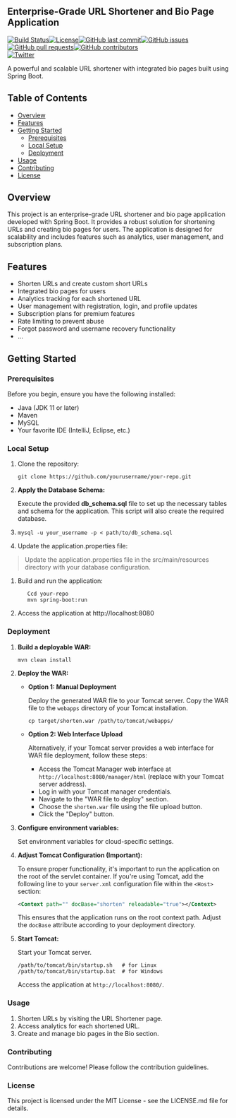 ## Enterprise-Grade URL Shortener and Bio Page Application

[![Build Status](https://travis-ci.org/yourusername/your-repo.svg?branch=main)](https://travis-ci.org/yourusername/your-repo)[![License](https://img.shields.io/badge/license-MIT-blue.svg)](LICENSE.md)[![GitHub last commit](https://img.shields.io/github/last-commit/yourusername/your-repo.svg)](https://github.com/yourusername/your-repo/commits/main)[![GitHub issues](https://img.shields.io/github/issues/yourusername/your-repo.svg)](https://github.com/yourusername/your-repo/issues)[![GitHub pull requests](https://img.shields.io/github/issues-pr/yourusername/your-repo.svg)](https://github.com/yourusername/your-repo/pulls)[![GitHub contributors](https://img.shields.io/github/contributors/yourusername/your-repo.svg)](https://github.com/yourusername/your-repo/graphs/contributors)  
[![Twitter](https://img.shields.io/twitter/url/https/github.com/yourusername/your-repo.svg?style=social)](https://twitter.com/intent/tweet?url=https%3A%2F%2Fgithub.com%2Fyourusername%2Fyour-repo&text=Check%20out%20this%20awesome%20URL%20Shortener%20and%20Bio%20Page%20Application&via=yourtwitterhandle)

A powerful and scalable URL shortener with integrated bio pages built using Spring Boot.

## Table of Contents

*   [Overview](#overview)
*   [Features](#features)
*   [Getting Started](#getting-started)
    *   [Prerequisites](#prerequisites)
    *   [Local Setup](#local-setup)
    *   [Deployment](#deployment)
*   [Usage](#usage)
*   [Contributing](#contributing)
*   [License](#license)

## Overview

This project is an enterprise-grade URL shortener and bio page application developed with Spring Boot. It provides a robust solution for shortening URLs and creating bio pages for users. The application is designed for scalability and includes features such as analytics, user management, and subscription plans.

## Features

*   Shorten URLs and create custom short URLs
*   Integrated bio pages for users
*   Analytics tracking for each shortened URL
*   User management with registration, login, and profile updates
*   Subscription plans for premium features
*   Rate limiting to prevent abuse
*   Forgot password and username recovery functionality
*   ...

## Getting Started

### Prerequisites

Before you begin, ensure you have the following installed:

*   Java (JDK 11 or later)
*   Maven
*   MySQL
*   Your favorite IDE (IntelliJ, Eclipse, etc.)

### Local Setup

1.  Clone the repository:
    
    ```plaintext
    git clone https://github.com/yourusername/your-repo.git
    ```
    
2.  **Apply the Database Schema:**
    
    Execute the provided **db\_schema.sql** file to set up the necessary tables and schema for the application. This script will also create the required database.
    
3.  ```plaintext
    mysql -u your_username -p < path/to/db_schema.sql
    ```
    
4.  Update the application.properties file:

> Update the application.properties file in the src/main/resources directory with your database configuration.

1.  Build and run the application:
    
    ```plaintext
       Ccd your-repo
       mvn spring-boot:run
    ```
    
2.  Access the application at http://localhost:8080

### Deployment

1.  **Build a deployable WAR:**
    
    ```plaintext
    mvn clean install
    ```
    
2.  **Deploy the WAR:**
    *   **Option 1: Manual Deployment**
        
        Deploy the generated WAR file to your Tomcat server. Copy the WAR file to the `webapps` directory of your Tomcat installation.
        
        ```plaintext
        cp target/shorten.war /path/to/tomcat/webapps/
        ```
        
    *   **Option 2: Web Interface Upload**
        
        Alternatively, if your Tomcat server provides a web interface for WAR file deployment, follow these steps:
        
        *   Access the Tomcat Manager web interface at `http://localhost:8080/manager/html` (replace with your Tomcat server address).
        *   Log in with your Tomcat manager credentials.
        *   Navigate to the "WAR file to deploy" section.
        *   Choose the `shorten.war` file using the file upload button.
        *   Click the "Deploy" button.
3.  **Configure environment variables:**
    
    Set environment variables for cloud-specific settings.
    
4.  **Adjust Tomcat Configuration (Important):**
    
    To ensure proper functionality, it's important to run the application on the root of the servlet container. If you're using Tomcat, add the following line to your `server.xml` configuration file within the `<Host>` section:
    
    ```xml
    <Context path="" docBase="shorten" reloadable="true"></Context>
    ```
    
    This ensures that the application runs on the root context path. Adjust the `docBase` attribute according to your deployment directory.
    
5.  **Start Tomcat:**
    
    Start your Tomcat server.
    
    ```plaintext
    /path/to/tomcat/bin/startup.sh   # for Linux
    /path/to/tomcat/bin/startup.bat  # for Windows
    ```
    
    Access the application at `http://localhost:8080/`.
    

### Usage

1.  Shorten URLs by visiting the URL Shortener page.
2.  Access analytics for each shortened URL.
3.  Create and manage bio pages in the Bio section.

### Contributing

Contributions are welcome! Please follow the contribution guidelines.

### License

This project is licensed under the MIT License - see the LICENSE.md file for details.
